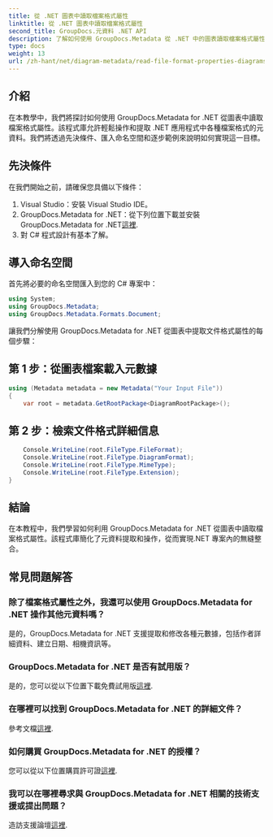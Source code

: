 ```yaml
---
title: 從 .NET 圖表中讀取檔案格式屬性
linktitle: 從 .NET 圖表中讀取檔案格式屬性
second_title: GroupDocs.元資料 .NET API
description: 了解如何使用 GroupDocs.Metadata 從 .NET 中的圖表讀取檔案格式屬性。輕鬆擷取詳細的元資料。
type: docs
weight: 13
url: /zh-hant/net/diagram-metadata/read-file-format-properties-diagrams/
---
```

## 介紹
在本教學中，我們將探討如何使用 GroupDocs.Metadata for .NET 從圖表中讀取檔案格式屬性。該程式庫允許輕鬆操作和提取 .NET 應用程式中各種檔案格式的元資料。我們將透過先決條件、匯入命名空間和逐步範例來說明如何實現這一目標。

## 先決條件
在我們開始之前，請確保您具備以下條件：
1. Visual Studio：安裝 Visual Studio IDE。
2.  GroupDocs.Metadata for .NET：從下列位置下載並安裝 GroupDocs.Metadata for .NET[這裡](https://releases.groupdocs.com/metadata/net/).
3. 對 C# 程式設計有基本了解。

## 導入命名空間
首先將必要的命名空間匯入到您的 C# 專案中：
```csharp
using System;
using GroupDocs.Metadata;
using GroupDocs.Metadata.Formats.Document;
```

讓我們分解使用 GroupDocs.Metadata for .NET 從圖表中提取文件格式屬性的每個步驟：
## 第 1 步：從圖表檔案載入元數據
```csharp
using (Metadata metadata = new Metadata("Your Input File"))
{
    var root = metadata.GetRootPackage<DiagramRootPackage>();
```
## 第 2 步：檢索文件格式詳細信息
```csharp
    Console.WriteLine(root.FileType.FileFormat);
    Console.WriteLine(root.FileType.DiagramFormat);
    Console.WriteLine(root.FileType.MimeType);
    Console.WriteLine(root.FileType.Extension);
}
```

## 結論
在本教程中，我們學習如何利用 GroupDocs.Metadata for .NET 從圖表中讀取檔案格式屬性。該程式庫簡化了元資料提取和操作，從而實現.NET 專案內的無縫整合。

## 常見問題解答
### 除了檔案格式屬性之外，我還可以使用 GroupDocs.Metadata for .NET 操作其他元資料嗎？
是的，GroupDocs.Metadata for .NET 支援提取和修改各種元數據，包括作者詳細資料、建立日期、相機資訊等。
### GroupDocs.Metadata for .NET 是否有試用版？
是的，您可以從以下位置下載免費試用版[這裡](https://releases.groupdocs.com/).
### 在哪裡可以找到 GroupDocs.Metadata for .NET 的詳細文件？
參考文檔[這裡](https://reference.groupdocs.com/metadata/net/).
### 如何購買 GroupDocs.Metadata for .NET 的授權？
您可以從以下位置購買許可證[這裡](https://purchase.groupdocs.com/buy).
### 我可以在哪裡尋求與 GroupDocs.Metadata for .NET 相關的技術支援或提出問題？
造訪支援論壇[這裡](https://forum.groupdocs.com/c/metadata/14).